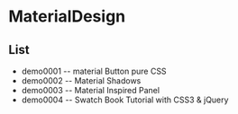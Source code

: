  # MaterialDesign
 

 ## List
* demo0001 -- material Button pure CSS
* demo0002 -- Material Shadows
* demo0003 -- Material Inspired Panel
* demo0004 -- Swatch Book Tutorial with CSS3 & jQuery


